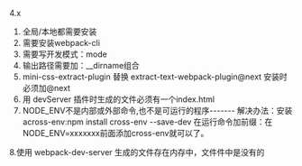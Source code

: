 4.x 
1.  全局/本地都需要安装
2. 需要安装webpack-cli
3. 需要写开发模式：mode
4. 输出路径需要加：__dirname组合
5. mini-css-extract-plugin 替换 extract-text-webpack-plugin@next 安装时必须加@next
6. 用 devServer 插件时生成的文件必须有一个index.html
7. NODE_ENV不是内部或外部命令,也不是可运行的程序-------
    解决办法：安装across-env:npm install cross-env --save-dev
    在运行命令加前缀：在NODE_ENV=xxxxxxx前面添加cross-env就可以了。 

8.使用 webpack-dev-server 生成的文件存在内存中，文件件中是没有的
